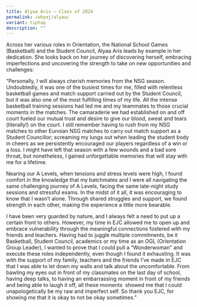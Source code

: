 ```yaml
---
title: Alyaa Aris – Class of 2024
permalink: /whyej/alyaa/
variant: tiptap
description: ""
---
```

<p>Across her various roles in Orientation, the National School Games (Basketball)
and the Student Council, Alyaa Aris leads by example in her dedication.
She looks back on her journey of discovering herself, embracing imperfections
and uncovering the strength to take on new opportunities and challenges:</p>
<p></p>
<p>“Personally, I will always cherish memories from the NSG season. Undoubtedly,
it was one of the busiest times for me, filled with relentless basketball
games and match support carried out by the Student Council, but it was
also one of the most fulfilling times of my life. All the intense basketball
training sessions had led me and my teammates to those crucial moments
in the matches. The camaraderie we had established on and off court fueled
our mutual trust and desire to give our blood, sweat and tears (literally!)
on the court. I still remember having to rush from my NSG matches to other
Eunoian NSG matches to carry out match support as a Student Councillor;
screaming my lungs out when leading the student body in cheers as we persistently
encouraged our players regardless of a win or a loss. I might have left
that season with a few wounds and a bad sore throat, but nonetheless, I
gained unforgettable memories that will stay with me for a lifetime.
<br>
</p>
<p>Nearing our A Levels, when tensions and stress levels were high, I found
comfort in the knowledge that my batchmates and I were all navigating the
same challenging journey of A Levels, facing the same late-night study
sessions and stressful exams. In the midst of it all, it was encouraging
to know that I wasn’t alone. Through shared struggles and support, we found
strength in each other, making the experience a little more bearable.</p>
<p></p>
<p>I have been very guarded by nature, and I always felt a need to put up
a certain front to others. However, my time in EJC allowed me to open up
and embrace vulnerability through the meaningful connections fostered with
my friends and teachers. Having had to juggle multiple commitments, be
it Basketball, Student Council, academics or my time as an OGL (Orientation
Group Leader), I wanted to prove that I could pull a “Wonderwoman” and
execute these roles independently, even though I found it exhausting. It
was with the support of my family, teachers and the friends I’ve made in
EJC that I was able to let down my walls and talk about the uncomfortable.
From bawling my eyes out in front of my classmates on the last day of school,
having deep talks, to having an embarrassing moment in front of my friends
and being able to laugh it off, all these moments&nbsp; showed me that
I could unapologetically be my raw and imperfect self. So thank you EJC,
for showing me that it is okay to not be okay sometimes.”</p>
<p>
<br>
</p>